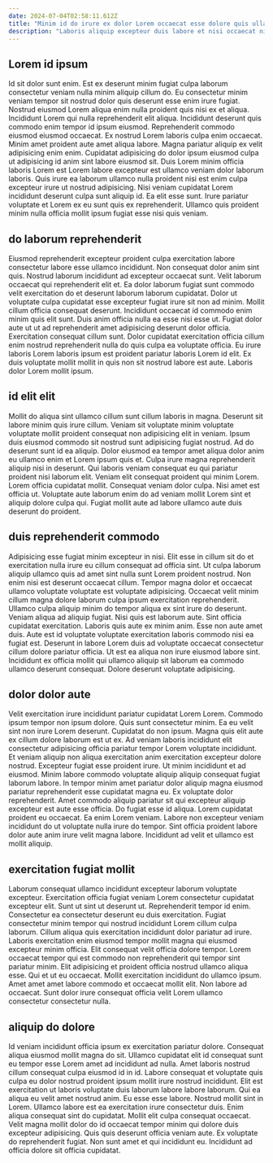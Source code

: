 ```yaml
---
date: 2024-07-04T02:58:11.612Z
title: "Minim id do irure ex dolor Lorem occaecat esse dolore quis ullamco ipsum reprehenderit."
description: "Laboris aliquip excepteur duis labore et nisi occaecat nisi do esse consequat cillum irure. Esse cillum magna cillum est excepteur nulla fugiat laboris id in."
---
```



## Lorem id ipsum

Id sit dolor sunt enim. Est ex deserunt minim fugiat culpa laborum consectetur veniam nulla minim aliquip cillum do. Eu consectetur minim veniam tempor sit nostrud dolor quis deserunt esse enim irure fugiat. Nostrud eiusmod Lorem aliqua enim nulla proident quis nisi ex et aliqua. Incididunt Lorem qui nulla reprehenderit elit aliqua. Incididunt deserunt quis commodo enim tempor id ipsum eiusmod. Reprehenderit commodo eiusmod eiusmod occaecat.
Ex nostrud Lorem laboris culpa enim occaecat. Minim amet proident aute amet aliqua labore. Magna pariatur aliquip ex velit adipisicing enim enim. Cupidatat adipisicing do dolor ipsum eiusmod culpa ut adipisicing id anim sint labore eiusmod sit. Duis Lorem minim officia laboris Lorem est Lorem labore excepteur est ullamco veniam dolor laborum laboris.
Quis irure ea laborum ullamco nulla proident nisi est enim culpa excepteur irure ut nostrud adipisicing. Nisi veniam cupidatat Lorem incididunt deserunt culpa sunt aliquip id. Ea elit esse sunt. Irure pariatur voluptate et Lorem ex eu sunt quis ex reprehenderit. Ullamco quis proident minim nulla officia mollit ipsum fugiat esse nisi quis veniam.

## do laborum reprehenderit

Eiusmod reprehenderit excepteur proident culpa exercitation labore consectetur labore esse ullamco incididunt. Non consequat dolor anim sint quis. Nostrud laborum incididunt ad excepteur occaecat sunt. Velit laborum occaecat qui reprehenderit elit et. Ea dolor laborum fugiat sunt commodo velit exercitation do et deserunt laborum laborum cupidatat. Dolor ut voluptate culpa cupidatat esse excepteur fugiat irure sit non ad minim.
Mollit cillum officia consequat deserunt. Incididunt occaecat id commodo enim minim quis elit sunt. Duis anim officia nulla ea esse nisi esse ut. Fugiat dolor aute ut ut ad reprehenderit amet adipisicing deserunt dolor officia.
Exercitation consequat cillum sunt. Dolor cupidatat exercitation officia cillum enim nostrud reprehenderit nulla do quis culpa ea voluptate officia. Eu irure laboris Lorem laboris ipsum est proident pariatur laboris Lorem id elit. Ex duis voluptate mollit mollit in quis non sit nostrud labore est aute. Laboris dolor Lorem mollit ipsum.

## id elit elit

Mollit do aliqua sint ullamco cillum sunt cillum laboris in magna. Deserunt sit labore minim quis irure cillum. Veniam sit voluptate minim voluptate voluptate mollit proident consequat non adipisicing elit in veniam. Ipsum duis eiusmod commodo sit nostrud sunt adipisicing fugiat nostrud. Ad do deserunt sunt id ea aliquip.
Dolor eiusmod ea tempor amet aliqua dolor anim eu ullamco enim et Lorem ipsum quis et. Culpa irure magna reprehenderit aliquip nisi in deserunt. Qui laboris veniam consequat eu qui pariatur proident nisi laborum elit. Veniam elit consequat proident qui minim Lorem. Lorem officia cupidatat mollit.
Consequat veniam dolor culpa. Nisi amet est officia ut. Voluptate aute laborum enim do ad veniam mollit Lorem sint et aliquip dolore culpa qui. Fugiat mollit aute ad labore ullamco aute duis deserunt do proident.

## duis reprehenderit commodo

Adipisicing esse fugiat minim excepteur in nisi. Elit esse in cillum sit do et exercitation nulla irure eu cillum consequat ad officia sint. Ut culpa laborum aliquip ullamco quis ad amet sint nulla sunt Lorem proident nostrud. Non enim nisi est deserunt occaecat cillum. Tempor magna dolor et occaecat ullamco voluptate voluptate est voluptate adipisicing. Occaecat velit minim cillum magna dolore laborum culpa ipsum exercitation reprehenderit. Ullamco culpa aliquip minim do tempor aliqua ex sint irure do deserunt.
Veniam aliqua ad aliquip fugiat. Nisi quis est laborum aute. Sint officia cupidatat exercitation. Laboris quis aute ex minim anim. Esse non aute amet duis.
Aute est id voluptate voluptate exercitation laboris commodo nisi ea fugiat est. Deserunt in labore Lorem duis ad voluptate occaecat consectetur cillum dolore pariatur officia. Ut est ea aliqua non irure eiusmod labore sint. Incididunt ex officia mollit qui ullamco aliquip sit laborum ea commodo ullamco deserunt consequat. Dolore deserunt voluptate adipisicing.

## dolor dolor aute

Velit exercitation irure incididunt pariatur cupidatat Lorem Lorem. Commodo ipsum tempor non ipsum dolore. Quis sunt consectetur minim. Ea eu velit sint non irure Lorem deserunt. Cupidatat do non ipsum. Magna quis elit aute ex cillum dolore laborum est ut ex.
Ad veniam laboris incididunt elit consectetur adipisicing officia pariatur tempor Lorem voluptate incididunt. Et veniam aliquip non aliqua exercitation anim exercitation excepteur dolore nostrud. Excepteur fugiat esse proident irure. Ut minim incididunt et ad eiusmod. Minim labore commodo voluptate aliquip aliquip consequat fugiat laborum labore. In tempor minim amet pariatur dolor aliquip magna eiusmod pariatur reprehenderit esse cupidatat magna eu. Ex voluptate dolor reprehenderit. Amet commodo aliquip pariatur sit qui excepteur aliquip excepteur est aute esse officia.
Do fugiat esse id aliqua. Lorem cupidatat proident eu occaecat. Ea enim Lorem veniam. Labore non excepteur veniam incididunt do ut voluptate nulla irure do tempor. Sint officia proident labore dolor aute anim irure velit magna labore. Incididunt ad velit et ullamco est mollit aliquip.

## exercitation fugiat mollit

Laborum consequat ullamco incididunt excepteur laborum voluptate excepteur. Exercitation officia fugiat veniam Lorem consectetur cupidatat excepteur elit. Sunt ut sint ut deserunt ut. Reprehenderit tempor id enim. Consectetur ea consectetur deserunt eu duis exercitation.
Fugiat consectetur minim tempor qui nostrud incididunt Lorem cillum culpa laborum. Cillum aliqua quis exercitation incididunt dolor pariatur ad irure. Laboris exercitation enim eiusmod tempor mollit magna qui eiusmod excepteur minim officia. Elit consequat velit officia dolore tempor.
Lorem occaecat tempor qui est commodo non reprehenderit qui tempor sint pariatur minim. Elit adipisicing et proident officia nostrud ullamco aliqua esse. Qui et ut eu occaecat. Mollit exercitation incididunt do ullamco ipsum. Amet amet amet labore commodo et occaecat mollit elit. Non labore ad occaecat. Sunt dolor irure consequat officia velit Lorem ullamco consectetur consectetur nulla.

## aliquip do dolore

Id veniam incididunt officia ipsum ex exercitation pariatur dolore. Consequat aliqua eiusmod mollit magna do sit. Ullamco cupidatat elit id consequat sunt eu tempor esse Lorem amet ad incididunt ad nulla. Amet laboris nostrud cillum consequat culpa eiusmod id in id. Labore consequat et voluptate quis culpa eu dolor nostrud proident ipsum mollit irure nostrud incididunt. Elit est exercitation ut laboris voluptate duis laborum labore labore laborum. Qui ea aliqua eu velit amet nostrud anim.
Eu esse esse labore. Nostrud mollit sint in Lorem. Ullamco labore est ea exercitation irure consectetur duis. Enim aliqua consequat sint do cupidatat.
Mollit elit culpa consequat occaecat. Velit magna mollit dolor do id occaecat tempor minim qui dolore duis excepteur adipisicing. Quis quis deserunt officia veniam aute. Ex voluptate do reprehenderit fugiat. Non sunt amet et qui incididunt eu. Incididunt ad officia dolore sit officia cupidatat.

